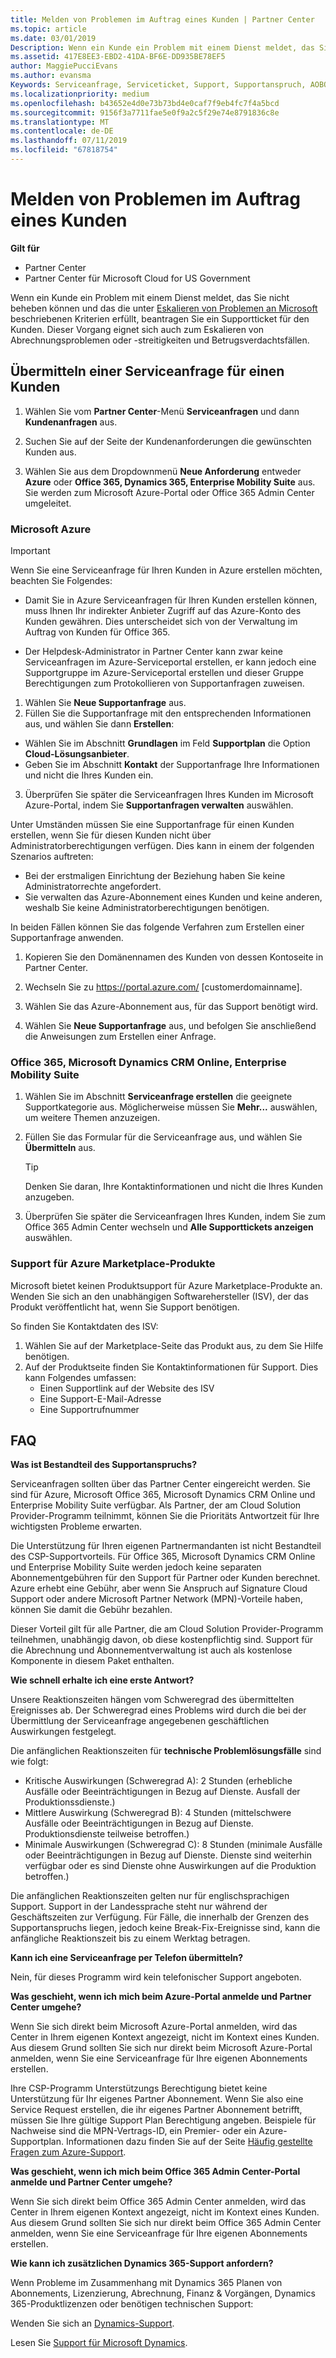 ```yaml
---
title: Melden von Problemen im Auftrag eines Kunden | Partner Center
ms.topic: article
ms.date: 03/01/2019
Description: Wenn ein Kunde ein Problem mit einem Dienst meldet, das Sie nicht beheben können und das die unter „Eskalieren von Problemen an Microsoft“ beschriebenen Kriterien erfüllt, beantragen Sie ein Supportticket für den Kunden.
ms.assetid: 417E8EE3-EBD2-41DA-BF6E-DD935BE78EF5
author: MaggiePucciEvans
ms.author: evansma
Keywords: Serviceanfrage, Serviceticket, Support, Supportanspruch, AOBO, Azure-AOBO
ms.localizationpriority: medium
ms.openlocfilehash: b43652e4d0e73b73bd4e0caf7f9eb4fc7f4a5bcd
ms.sourcegitcommit: 9156f3a7711fae5e0f9a2c5f29e74e8791836c8e
ms.translationtype: MT
ms.contentlocale: de-DE
ms.lasthandoff: 07/11/2019
ms.locfileid: "67818754"
---
```

# <a name="report-problems-on-behalf-of-a-customer"></a>Melden von Problemen im Auftrag eines Kunden

**Gilt für**

-  Partner Center
-  Partner Center für Microsoft Cloud for US Government


Wenn ein Kunde ein Problem mit einem Dienst meldet, das Sie nicht beheben können und das die unter [Eskalieren von Problemen an Microsoft](escalate-problems-to-microsoft.md) beschriebenen Kriterien erfüllt, beantragen Sie ein Supportticket für den Kunden. Dieser Vorgang eignet sich auch zum Eskalieren von Abrechnungsproblemen oder -streitigkeiten und Betrugsverdachtsfällen.

## <a name="submit-a-service-request-for-a-customer"></a>Übermitteln einer Serviceanfrage für einen Kunden

1.  Wählen Sie vom **Partner Center**-Menü **Serviceanfragen** und dann **Kundenanfragen** aus. 

2.  Suchen Sie auf der Seite der Kundenanforderungen die gewünschten Kunden aus.

3.  Wählen Sie aus dem Dropdownmenü **Neue Anforderung** entweder **Azure** oder **Office 365, Dynamics 365, Enterprise Mobility Suite** aus. Sie werden zum Microsoft Azure-Portal oder Office 365 Admin Center umgeleitet.

### <a name="microsoft-azure"></a>Microsoft Azure

> [!IMPORTANT]
> Wenn Sie eine Serviceanfrage für Ihren Kunden in Azure erstellen möchten, beachten Sie Folgendes:
>
>- Damit Sie in Azure Serviceanfragen für Ihren Kunden erstellen können, muss Ihnen Ihr indirekter Anbieter Zugriff auf das Azure-Konto des Kunden gewähren. Dies unterscheidet sich von der Verwaltung im Auftrag von Kunden für Office 365. 
>
>- Der Helpdesk-Administrator in Partner Center kann zwar keine Serviceanfragen im Azure-Serviceportal erstellen, er kann jedoch eine Supportgruppe im Azure-Serviceportal erstellen und dieser Gruppe Berechtigungen zum Protokollieren von Supportanfragen zuweisen.

1. Wählen Sie **Neue Supportanfrage** aus.
2. Füllen Sie die Supportanfrage mit den entsprechenden Informationen aus, und wählen Sie dann **Erstellen**:
-   Wählen Sie im Abschnitt **Grundlagen** im Feld **Supportplan** die Option **Cloud-Lösungsanbieter**.
-   Geben Sie im Abschnitt **Kontakt** der Supportanfrage Ihre Informationen und nicht die Ihres Kunden ein.

3. Überprüfen Sie später die Serviceanfragen Ihres Kunden im Microsoft Azure-Portal, indem Sie **Supportanfragen verwalten** auswählen.

Unter Umständen müssen Sie eine Supportanfrage für einen Kunden erstellen, wenn Sie für diesen Kunden nicht über Administratorberechtigungen verfügen. Dies kann in einem der folgenden Szenarios auftreten: 
 
-   Bei der erstmaligen Einrichtung der Beziehung haben Sie keine Administratorrechte angefordert.
-   Sie verwalten das Azure-Abonnement eines Kunden und keine anderen, weshalb Sie keine Administratorberechtigungen benötigen.
 
In beiden Fällen können Sie das folgende Verfahren zum Erstellen einer Supportanfrage anwenden. 

1. Kopieren Sie den Domänennamen des Kunden von dessen Kontoseite in Partner Center.

2. Wechseln Sie zu https://portal.azure.com/ [customerdomainname]. 

3. Wählen Sie das Azure-Abonnement aus, für das Support benötigt wird.

4. Wählen Sie **Neue Supportanfrage** aus, und befolgen Sie anschließend die Anweisungen zum Erstellen einer Anfrage. 

 
### <a name="office-365-microsoft-dynamics-crm-online-enterprise-mobility-suite"></a>Office 365, Microsoft Dynamics CRM Online, Enterprise Mobility Suite

1. Wählen Sie im Abschnitt **Serviceanfrage erstellen** die geeignete Supportkategorie aus. Möglicherweise müssen Sie **Mehr...** auswählen, um weitere Themen anzuzeigen.    
2. Füllen Sie das Formular für die Serviceanfrage aus, und wählen Sie **Übermitteln** aus.

   > [!TIP]
   > Denken Sie daran, Ihre Kontaktinformationen und nicht die Ihres Kunden anzugeben.

3. Überprüfen Sie später die Serviceanfragen Ihres Kunden, indem Sie zum Office 365 Admin Center wechseln und **Alle Supporttickets anzeigen** auswählen.

### <a name="support-for-azure-marketplace-products"></a>Support für Azure Marketplace-Produkte

Microsoft bietet keinen Produktsupport für Azure Marketplace-Produkte an. Wenden Sie sich an den unabhängigen Softwarehersteller (ISV), der das Produkt veröffentlicht hat, wenn Sie Support benötigen.

So finden Sie Kontaktdaten des ISV:

1.  Wählen Sie auf der Marketplace-Seite das Produkt aus, zu dem Sie Hilfe benötigen.
2.  Auf der Produktseite finden Sie Kontaktinformationen für Support. Dies kann Folgendes umfassen:
    - Einen Supportlink auf der Website des ISV
    - Eine Support-E-Mail-Adresse 
    - Eine Supportrufnummer

## <a name="faq"></a>FAQ

**Was ist Bestandteil des Supportanspruchs?**

Serviceanfragen sollten über das Partner Center eingereicht werden. Sie sind für Azure, Microsoft Office 365, Microsoft Dynamics CRM Online und Enterprise Mobility Suite verfügbar. Als Partner, der am Cloud Solution Provider-Programm teilnimmt, können Sie die Prioritäts Antwortzeit für Ihre wichtigsten Probleme erwarten.

Die Unterstützung für Ihren eigenen Partnermandanten ist nicht Bestandteil des CSP-Supportvorteils. Für Office 365, Microsoft Dynamics CRM Online und Enterprise Mobility Suite werden jedoch keine separaten Abonnementgebühren für den Support für Partner oder Kunden berechnet. Azure erhebt eine Gebühr, aber wenn Sie Anspruch auf Signature Cloud Support oder andere Microsoft Partner Network (MPN)-Vorteile haben, können Sie damit die Gebühr bezahlen.

Dieser Vorteil gilt für alle Partner, die am Cloud Solution Provider-Programm teilnehmen, unabhängig davon, ob diese kostenpflichtig sind. Support für die Abrechnung und Abonnementverwaltung ist auch als kostenlose Komponente in diesem Paket enthalten.

**Wie schnell erhalte ich eine erste Antwort?**

Unsere Reaktionszeiten hängen vom Schweregrad des übermittelten Ereignisses ab. Der Schweregrad eines Problems wird durch die bei der Übermittlung der Serviceanfrage angegebenen geschäftlichen Auswirkungen festgelegt.

Die anfänglichen Reaktionszeiten für **technische Problemlösungsfälle** sind wie folgt:

-   Kritische Auswirkungen (Schweregrad A): 2 Stunden (erhebliche Ausfälle oder Beeinträchtigungen in Bezug auf Dienste. Ausfall der Produktionssdienste.)
-   Mittlere Auswirkung (Schweregrad B): 4 Stunden (mittelschwere Ausfälle oder Beeinträchtigungen in Bezug auf Dienste. Produktionsdienste teilweise betroffen.)
-   Minimale Auswirkungen (Schweregrad C): 8 Stunden (minimale Ausfälle oder Beeinträchtigungen in Bezug auf Dienste. Dienste sind weiterhin verfügbar oder es sind Dienste ohne Auswirkungen auf die Produktion betroffen.)

Die anfänglichen Reaktionszeiten gelten nur für englischsprachigen Support. Support in der Landessprache steht nur während der Geschäftszeiten zur Verfügung.
Für Fälle, die innerhalb der Grenzen des Supportanspruchs liegen, jedoch keine Break-Fix-Ereignisse sind, kann die anfängliche Reaktionszeit bis zu einem Werktag betragen.

**Kann ich eine Serviceanfrage per Telefon übermitteln?**

Nein, für dieses Programm wird kein telefonischer Support angeboten.

**Was geschieht, wenn ich mich beim Azure-Portal anmelde und Partner Center umgehe?**

Wenn Sie sich direkt beim Microsoft Azure-Portal anmelden, wird das Center in Ihrem eigenen Kontext angezeigt, nicht im Kontext eines Kunden. Aus diesem Grund sollten Sie sich nur direkt beim Microsoft Azure-Portal anmelden, wenn Sie eine Serviceanfrage für Ihre eigenen Abonnements erstellen.

Ihre CSP-Programm Unterstützungs Berechtigung bietet keine Unterstützung für Ihr eigenes Partner Abonnement. Wenn Sie also eine Service Request erstellen, die ihr eigenes Partner Abonnement betrifft, müssen Sie Ihre gültige Support Plan Berechtigung angeben. Beispiele für Nachweise sind die MPN-Vertrags-ID, ein Premier- oder ein Azure-Supportplan. Informationen dazu finden Sie auf der Seite [Häufig gestellte Fragen zum Azure-Support](https://go.microsoft.com/fwlink/?LinkId=717532).

**Was geschieht, wenn ich mich beim Office 365 Admin Center-Portal anmelde und Partner Center umgehe?**

Wenn Sie sich direkt beim Office 365 Admin Center anmelden, wird das Center in Ihrem eigenen Kontext angezeigt, nicht im Kontext eines Kunden. Aus diesem Grund sollten Sie sich nur direkt beim Office 365 Admin Center anmelden, wenn Sie eine Serviceanfrage für Ihre eigenen Abonnements erstellen.

**Wie kann ich zusätzlichen Dynamics 365-Support anfordern?**

Wenn Probleme im Zusammenhang mit Dynamics 365 Planen von Abonnements, Lizenzierung, Abrechnung, Finanz & Vorgängen, Dynamics 365-Produktlizenzen oder benötigen technischen Support:
 
Wenden Sie sich an [Dynamics-Support](https://docs.microsoft.com/dynamics365/customer-engagement/admin/contact-technical-support).

Lesen Sie [Support für Microsoft Dynamics](https://support.microsoft.com/help/4052881/faq-microsoft-dynamics-365-for-unified-operations-iur).



